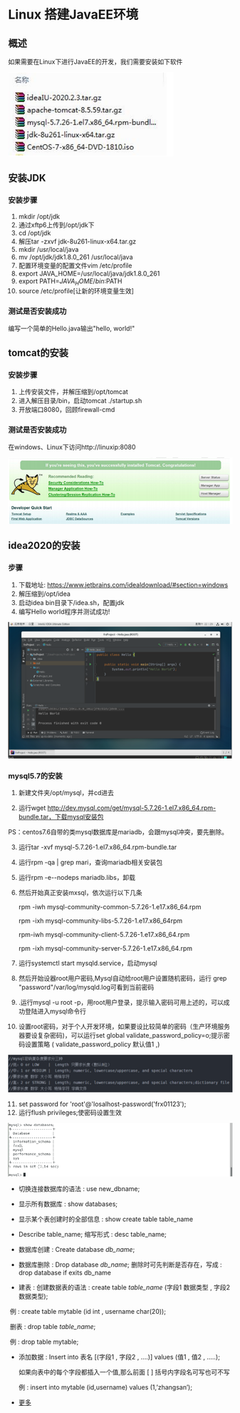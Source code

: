 # Linux 搭建JavaEE环境

## 概述

如果需要在Linux下进行JavaEE的开发，我们需要安装如下软件

![1631973458146](./images/14/01.png)

## 安装JDK

### 安装步骤

1. mkdir /opt/jdk
2. 通过xftp6上传到/opt/jdk下
3. cd /opt/jdk
4. 解压tar -zxvf jdk-8u261-linux-x64.tar.gz
5. mkdir /usr/local/java
6. mv /opt/jdk/jdk1.8.0_261  /usr/local/java
7. 配置环境变量的配置文件vim /etc/profile
8. export JAVA_HOME=/usr/local/java/jdk1.8.0_261
9. export PATH=$JAVA_HOME/bin:$PATH
10. source /etc/profile[让新的环境变量生效]

### 测试是否安装成功

编写一个简单的Hello.java输出"hello, world!"

## tomcat的安装

### 安装步骤

1. 上传安装文件，并解压缩到/opt/tomcat
2. 进入解压目录/bin，启动tomcat  ./startup.sh
3. 开放端口8080，回顾firewall-cmd

### 测试是否安装成功

在windows、Linux下访问http://linuxip:8080

![1631973869411](./images/14/02.png)

## idea2020的安装

### 步骤

1. 下载地址: https://www.jetbrains.com/idealdownload/#section=windows
2. 解压缩到/opt/idea
3. 启动idea bin目录下/idea.sh，配置jdk
4. 编写Hello world程序并测试成功!

![1631975390131](./images/14/03.png)

### mysql5.7的安装

1. 新建文件夹/opt/mysql，并cd进去

2. 运行wget http://dev.mysql.com/get/mysql-5.7.26-1.el7.x86_64.rpm-bundle.tar，下载mysql安装包

 PS：centos7.6自带的类mysql数据库是mariadb，会跟mysql冲突，要先删除。

3. 运行tar -xvf mysql-5.7.26-1.el7.x86_64.rpm-bundle.tar 

4. 运行rpm -qa | grep mari，查询mariadb相关安装包

5. 运行rpm -e--nodeps mariadb.libs，卸载

6. 然后开始真正安装mxsql，依次运行以下几条

   rpm -iwh mysql-community-common-5.7.26-1.e17.x86_64.rpm

   rpm -ixh mysql-community-libs-5.7.26-1.e17.x86_64rpm

   rpm-iwh mysql-community-client-5.7.26-1.e17.x86_64.rpm

   rpm -ixh mysql-community-server-5.7.26-1.e17.x86_64.rpm

7. 运行systemctl start mysqld.service，启动mysql
8. 然后开始设器root用户密码,Mysql自动给root用户设置随机密码，运行 grep  "password"/var/log/mysqld.log可看到当前密码
9. .运行mysql -u root -p，用root用户登录，提示输入密码可用上述的，可以成功登陆进入mysql命令行
10. 设置root密码，对于个人开发环境，如果要设比较简单的密码（生产环境服务器要设复杂密码)，可以运行set global validate_password_policy=o;提示密码设置策略
    ( validate_password_policy 默认值1 ,)

![1631975695521](./images/14/04.png)

11. set password for 'root'@'losalhost-password('frx01123');
12. 运行flush privileges;使密码设置生效

![1646703477827](./images/14/05.png)

+ 切换连接数据库的语法 : use new_dbname;
+ 显示所有数据库 : show databases;
+ 显示某个表创建时的全部信息 : show create table table_name
+ Describe table_name; 缩写形式 : desc table_name;

+ 数据库创建 : Create database *db_name*;
+ 数据库删除 : Drop database *db_name*; 删除时可先判断是否存在，写成 : drop database if exits db_name
+ 建表 : 创建数据表的语法 : create table *table_name* (字段1  数据类型 , 字段2  数据类型);

​        例 : create table mytable (id int , username char(20));

​        删表 : drop table *table_name*;  

​		例 : drop table mytable;

+ 添加数据 : Insert into 表名 [(字段1 , 字段2 , ….)] values (值1 , 值2 , …..); 

  如果向表中的每个字段都插入一个值,那么前面 [ ] 括号内字段名可写也可不写

  例 : insert into mytable (id,username) values (1,’zhangsan’);

+ [更多](https://blog.csdn.net/hellocsz/article/details/80602477)